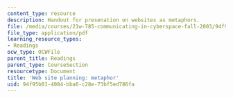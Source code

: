 ```yaml
---
content_type: resource
description: Handout for presenation on websites as metaphors.
file: /media/courses/21w-785-communicating-in-cyberspace-fall-2003/94f95b014084bba6c28e73bf5ed786fa_siteplan_metaphor.pdf
file_type: application/pdf
learning_resource_types:
- Readings
ocw_type: OCWFile
parent_title: Readings
parent_type: CourseSection
resourcetype: Document
title: 'Web site planning: metaphor'
uid: 94f95b01-4084-bba6-c28e-73bf5ed786fa
---
```

